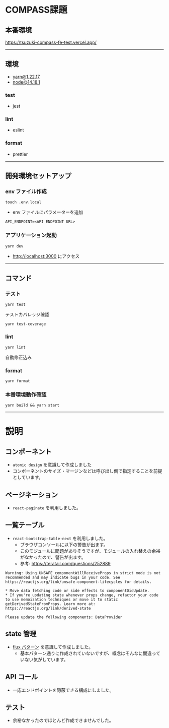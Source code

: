 # COMPASS課題

## 本番環境

https://tsuzuki-compass-fe-test.vercel.app/

---

## 環境

- yarn@1.22.17
- node@14.18.1

### test

- jest

### lint

- eslint

### format

- prettier

---

## 開発環境セットアップ

### env ファイル作成

```shell
touch .env.local
```

- env ファイルにパラメーターを追加

```
API_ENDPOINT=<API ENDPOINT URL>
```

### アプリケーション起動

```shell
yarn dev
```

- [http://localhost:3000](http://localhost:3000) にアクセス

---

## コマンド

### テスト

```shell
yarn test
```

テストカバレッジ確認

```shell
yarn test-coverage
```

### lint

```shell
yarn lint
```

自動修正込み

### format

```shell
yarn format
```

### 本番環境動作確認

```shell
yarn build && yarn start
```

---

# 説明

## コンポーネント

- `atomic design` を意識して作成しました
- コンポーネントのサイズ・マージンなどは呼び出し側で指定することを前提としています。

## ページネーション

- `react-paginate` を利用しました。

## 一覧テーブル

- `react-bootstrap-table-next` を利用しました。
  - ブラウザコンソールに以下の警告が出ます。
  - このモジュールに問題がありそうですが、モジュールの入れ替えの余裕がなかったので、警告が出ます。
  - 参考: https://teratail.com/questions/252889

```
Warning: Using UNSAFE_componentWillReceiveProps in strict mode is not recommended and may indicate bugs in your code. See https://reactjs.org/link/unsafe-component-lifecycles for details.

* Move data fetching code or side effects to componentDidUpdate.
* If you're updating state whenever props change, refactor your code to use memoization techniques or move it to static getDerivedStateFromProps. Learn more at: https://reactjs.org/link/derived-state

Please update the following components: DataProvider
```

## state 管理

- [flux パターン](https://qiita.com/knhr__/items/5fec7571dab80e2dcd92) を意識して作成しました。
  - 基本パターン通りに作成されていないですが、概念はそんなに間違っていない気がしています。

## API コール

- 一応エンドポイントを隠蔽できる構成にしました。

## テスト

- 余裕なかったのでほとんど作成できませんでした。

